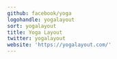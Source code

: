 ```yaml
---
github: facebook/yoga
logohandle: yogalayout
sort: yogalayout
title: Yoga Layout
twitter: yogalayout
website: 'https://yogalayout.com/'
---
```

